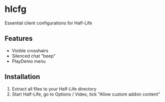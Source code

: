 # hlcfg
Essential client configurations for Half-Life

## Features
* Visible crosshairs
* Silenced chat "beep"
* PlayDemo menu

## Installation
1. Extract all files to your Half-Life directory
2. Start Half-Life, go to Options / Video, tick "Allow custom addon content"
